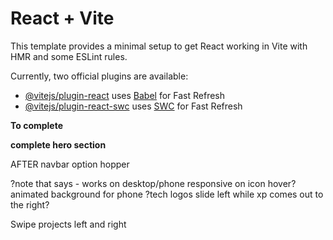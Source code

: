 # React + Vite

This template provides a minimal setup to get React working in Vite with HMR and some ESLint rules.

Currently, two official plugins are available:

- [@vitejs/plugin-react](https://github.com/vitejs/vite-plugin-react/blob/main/packages/plugin-react/README.md) uses [Babel](https://babeljs.io/) for Fast Refresh
- [@vitejs/plugin-react-swc](https://github.com/vitejs/vite-plugin-react-swc) uses [SWC](https://swc.rs/) for Fast Refresh

**To complete**
<!-- include GitHub Portfolio link -->
<!-- carousel slider for projects -->
<!-- emailJS to collect messages sent  -->
<!-- link resume (update resume) -->
<!-- mouse tracking in about me section -->
**complete hero section**
<!-- navbar links -->
<!-- contact modal -->
<!-- view my work btn  -->
<!-- email link in navbar -->

AFTER
navbar option hopper
<!-- phone responsive -->
?note that says - works on desktop/phone responsive on icon hover?
animated background for phone
?tech logos slide left while xp comes out to the right?
<!-- Nav mobile menu -->
<!-- prevent hamburger icon from going black on click -->
<!-- Website GitHub hover anim for desktop -->
<!-- remove custom cursor in mobile mode -->
Swipe projects left and right
<!-- message box -->
<!-- contact info phone responsive -->